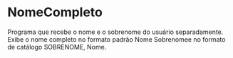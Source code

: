 # NomeCompleto
 Programa que recebe o nome e o sobrenome do usuário separadamente. Exibe o nome completo no formato padrão Nome Sobrenomee no formato de catálogo SOBRENOME, Nome.
